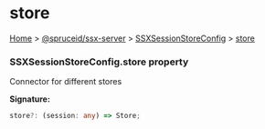 # store

[Home](index.md) > [@spruceid/ssx-server](ssx-server.md) > [SSXSessionStoreConfig](ssx-server.ssxsessionstoreconfig.md) > [store](ssx-server.ssxsessionstoreconfig.store.md)

### SSXSessionStoreConfig.store property

Connector for different stores

**Signature:**

```typescript
store?: (session: any) => Store;
```
